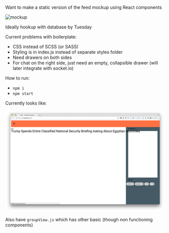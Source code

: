 Want to make a static version of the feed mockup using React components

![mockup](https://github.com/Notist/feed-view/blob/master/feed_view.png)

Ideally hookup with database by Tuesday

Current problems with boilerplate:
- CSS instead of SCSS (or SASS)
- Styling is in index.js instead of separate styles folder
- Need drawers on both sides
- For chat on the right side, just need an empty, collapsible drawer (will later integrate with socket.io)


How to run:
- `npm i`
- `npm start`

Currently looks like:

![current](current.png)

Also have `groupView.js` which has other basic (though non functioning components)
